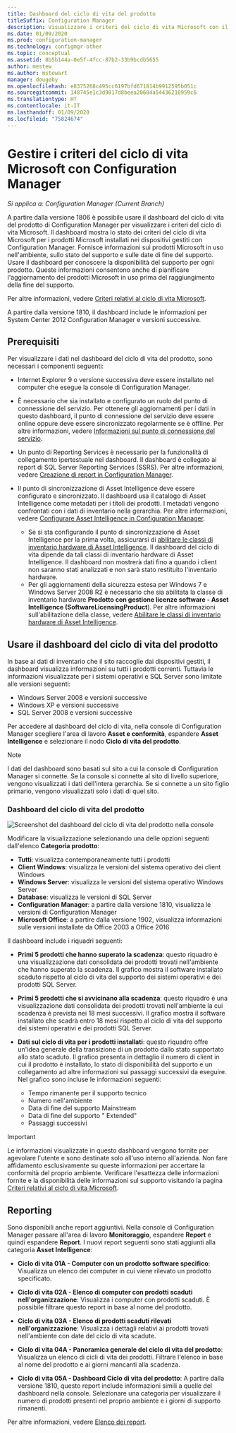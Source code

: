 ```yaml
---
title: Dashboard del ciclo di vita del prodotto
titleSuffix: Configuration Manager
description: Visualizzare i criteri del ciclo di vita Microsoft con il dashboard del ciclo di vita del prodotto in Configuration Manager.
ms.date: 01/09/2020
ms.prod: configuration-manager
ms.technology: configmgr-other
ms.topic: conceptual
ms.assetid: 8b5b144a-0e5f-4fcc-87b2-33b9bcdb5655
author: mestew
ms.author: mstewart
manager: dougeby
ms.openlocfilehash: e8375268c495cc6197bfd671814b9912595b051c
ms.sourcegitcommit: 148745e1c3d9817d8beea20684a54436210959c6
ms.translationtype: HT
ms.contentlocale: it-IT
ms.lasthandoff: 01/09/2020
ms.locfileid: "75824674"
---
```

# <a name="manage-microsoft-lifecycle-policy-with-configuration-manager"></a>Gestire i criteri del ciclo di vita Microsoft con Configuration Manager

*Si applica a: Configuration Manager (Current Branch)*

A partire dalla versione 1806 è possibile usare il dashboard del ciclo di vita del prodotto di Configuration Manager per visualizzare i criteri del ciclo di vita Microsoft. Il dashboard mostra lo stato dei criteri del ciclo di vita Microsoft per i prodotti Microsoft installati nei dispositivi gestiti con Configuration Manager. Fornisce informazioni sui prodotti Microsoft in uso nell'ambiente, sullo stato del supporto e sulle date di fine del supporto. Usare il dashboard per conoscere la disponibilità del supporto per ogni prodotto. Queste informazioni consentono anche di pianificare l'aggiornamento dei prodotti Microsoft in uso prima del raggiungimento della fine del supporto.  

Per altre informazioni, vedere [Criteri relativi al ciclo di vita Microsoft](https://support.microsoft.com/lifecycle).

A partire dalla versione 1810, il dashboard include le informazioni per System Center 2012 Configuration Manager e versioni successive.<!--1358702-->  



## <a name="prerequisites"></a>Prerequisiti 

 Per visualizzare i dati nel dashboard del ciclo di vita del prodotto, sono necessari i componenti seguenti:  

- Internet Explorer 9 o versione successiva deve essere installato nel computer che esegue la console di Configuration Manager.  

- È necessario che sia installato e configurato un ruolo del punto di connessione del servizio. Per ottenere gli aggiornamenti per i dati in questo dashboard, il punto di connessione del servizio deve essere online oppure deve essere sincronizzato regolarmente se è offline. Per altre informazioni, vedere [Informazioni sul punto di connessione del servizio](/sccm/core/servers/deploy/configure/about-the-service-connection-point).

- Un punto di Reporting Services è necessario per la funzionalità di collegamento ipertestuale nel dashboard. Il dashboard è collegato ai report di SQL Server Reporting Services (SSRS). Per altre informazioni, vedere [Creazione di report in Configuration Manager](/sccm/core/servers/manage/reporting).  

- Il punto di sincronizzazione di Asset Intelligence deve essere configurato e sincronizzato. Il dashboard usa il catalogo di Asset Intelligence come metadati per i titoli dei prodotti. I metadati vengono confrontati con i dati di inventario nella gerarchia. Per altre informazioni, vedere [Configurare Asset Intelligence in Configuration Manager](/sccm/core/clients/manage/asset-intelligence/configuring-asset-intelligence).  
  - Se si sta configurando il punto di sincronizzazione di Asset Intelligence per la prima volta, assicurarsi di [abilitare le classi di inventario hardware di Asset Intelligence](/sccm/core/clients/manage/asset-intelligence/configuring-asset-intelligence#BKMK_EnableAssetIntelligence). Il dashboard del ciclo di vita dipende da tali classi di inventario hardware di Asset Intelligence. Il dashboard non mostrerà dati fino a quando i client non saranno stati analizzati e non sarà stato restituito l'inventario hardware.  
  - Per gli aggiornamenti della sicurezza estesa per Windows 7 e Windows Server 2008 R2 è necessario che sia abilitata la classe di inventario hardware **Prodotto con gestione licenze software - Asset Intelligence (SoftwareLicensingProduct**). Per altre informazioni sull'abilitazione della classe, vedere [Abilitare le classi di inventario hardware di Asset Intelligence](/sccm/core/clients/manage/asset-intelligence/configuring-asset-intelligence#BKMK_EnableAssetIntelligence). <!--4962901-->



## <a name="use-the-product-lifecycle-dashboard"></a>Usare il dashboard del ciclo di vita del prodotto

In base ai dati di inventario che il sito raccoglie dai dispositivi gestiti, il dashboard visualizza informazioni su tutti i prodotti correnti. Tuttavia le informazioni visualizzate per i sistemi operativi e SQL Server sono limitate alle versioni seguenti:

- Windows Server 2008 e versioni successive
- Windows XP e versioni successive
- SQL Server 2008 e versioni successive

Per accedere al dashboard del ciclo di vita, nella console di Configuration Manager scegliere l'area di lavoro **Asset e conformità**, espandere **Asset Intelligence** e selezionare il nodo **Ciclo di vita del prodotto**.

> [!NOTE]  
> I dati del dashboard sono basati sul sito a cui la console di Configuration Manager si connette. Se la console si connette al sito di livello superiore, vengono visualizzati i dati dell'intera gerarchia. Se si connette a un sito figlio primario, vengono visualizzati solo i dati di quel sito.

### <a name="product-lifecycle-dashboard"></a>Dashboard del ciclo di vita del prodotto

![Screenshot del dashboard del ciclo di vita del prodotto nella console](media/product-lifecycle-dashboard.png)

Modificare la visualizzazione selezionando una delle opzioni seguenti dall'elenco **Categoria prodotto**:  
- **Tutti**: visualizza contemporaneamente tutti i prodotti  
- **Client Windows**: visualizza le versioni del sistema operativo dei client Windows  
- **Windows Server**: visualizza le versioni del sistema operativo Windows Server  
- **Database**: visualizza le versioni di SQL Server  
- **Configuration Manager**: a partire dalla versione 1810, visualizza le versioni di Configuration Manager 
- **Microsoft Office**: a partire dalla versione 1902, visualizza informazioni sulle versioni installate da Office 2003 a Office 2016 <!--3556026-->

Il dashboard include i riquadri seguenti:  

- **Primi 5 prodotti che hanno superato la scadenza**: questo riquadro è una visualizzazione dati consolidata dei prodotti trovati nell'ambiente che hanno superato la scadenza. Il grafico mostra il software installato scaduto rispetto al ciclo di vita del supporto dei sistemi operativi e dei prodotti SQL Server.  

- **Primi 5 prodotti che si avvicinano alla scadenza**: questo riquadro è una visualizzazione dati consolidata dei prodotti trovati nell'ambiente la cui scadenza è prevista nei 18 mesi successivi. Il grafico mostra il software installato che scadrà entro 18 mesi rispetto al ciclo di vita del supporto dei sistemi operativi e dei prodotti SQL Server.  

- **Dati sul ciclo di vita per i prodotti installati**: questo riquadro offre un'idea generale della transizione di un prodotto dallo stato supportato allo stato scaduto. Il grafico presenta in dettaglio il numero di client in cui il prodotto è installato, lo stato di disponibilità del supporto e un collegamento ad altre informazioni sui passaggi successivi da eseguire. Nel grafico sono incluse le informazioni seguenti:     
    - Tempo rimanente per il supporto tecnico
    - Numero nell'ambiente 
    - Data di fine del supporto Mainstream
    - Data di fine del supporto " Extended"
    - Passaggi successivi  

> [!IMPORTANT]  
> Le informazioni visualizzate in questo dashboard vengono fornite per agevolare l'utente e sono destinate solo all'uso interno all'azienda. Non fare affidamento esclusivamente su queste informazioni per accertare la conformità del proprio ambiente. Verificare l'esattezza delle informazioni fornite e la disponibilità delle informazioni sul supporto visitando la pagina [Criteri relativi al ciclo di vita Microsoft](https://support.microsoft.com/lifecycle).  



## <a name="reporting"></a>Reporting

Sono disponibili anche report aggiuntivi. Nella console di Configuration Manager passare all'area di lavoro **Monitoraggio**, espandere **Report** e quindi espandere **Report**. I nuovi report seguenti sono stati aggiunti alla categoria **Asset Intelligence**:  

- **Ciclo di vita 01A - Computer con un prodotto software specifico**: Visualizza un elenco dei computer in cui viene rilevato un prodotto specificato.  

- **Ciclo di vita 02A - Elenco di computer con prodotti scaduti nell'organizzazione**: Visualizza i computer con prodotti scaduti. È possibile filtrare questo report in base al nome del prodotto.

- **Ciclo di vita 03A - Elenco di prodotti scaduti rilevati nell'organizzazione**: Visualizza i dettagli relativi ai prodotti trovati nell'ambiente con date del ciclo di vita scadute.  

- **Ciclo di vita 04A - Panoramica generale del ciclo di vita del prodotto**: Visualizza un elenco di cicli di vita dei prodotti. Filtrare l'elenco in base al nome del prodotto e ai giorni mancanti alla scadenza.  

- **Ciclo di vita 05A - Dashboard Ciclo di vita del prodotto**: A partire dalla versione 1810, questo report include informazioni simili a quelle del dashboard nella console. Selezionare una categoria per visualizzare il numero di prodotti presenti nel proprio ambiente e i giorni di supporto rimanenti.  

Per altre informazioni, vedere [Elenco dei report](/sccm/core/servers/manage/list-of-reports#asset-intelligence).<!--SCCMDocs issue 997-->  
